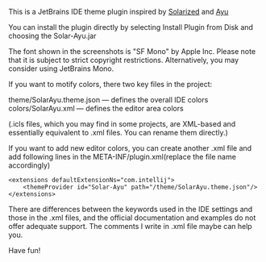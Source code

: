 This is a JetBrains IDE theme plugin inspired by [Solarized](https://ethanschoonover.com/solarized/) and [Ayu](https://github.com/dempfi/ayu)

You can install the plugin directly by selecting Install Plugin from Disk and choosing the Solar-Ayu.jar

The font shown in the screenshots is "SF Mono" by Apple Inc. Please note that it is subject to strict copyright restrictions. Alternatively, you may consider using JetBrains Mono.

If you want to motify colors, there two key files in the project: 

theme/SolarAyu.theme.json — defines the overall IDE colors
colors/SolarAyu.xml — defines the editor area colors

(.icls files, which you may find in some projects, are XML-based and essentially equivalent to .xml files. You can rename them directly.)

If you want to add new editor colors, you can create another .xml file and add following lines in the META-INF/plugin.xml(replace the file name accordingly)
```
<extensions defaultExtensionNs="com.intellij">
    <themeProvider id="Solar-Ayu" path="/theme/SolarAyu.theme.json"/>
</extensions>
```
There are differences between the keywords used in the IDE settings and those in the .xml files, and the official documentation and examples do not offer adequate support. The comments I write in .xml file maybe can help you.

Have fun!

